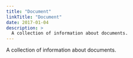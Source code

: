 ```yaml
---
title: "Document"
linkTitle: "Document"
date: 2017-01-04
description: >
  A collection of information about documents.
---
```


A collection of information about documents.